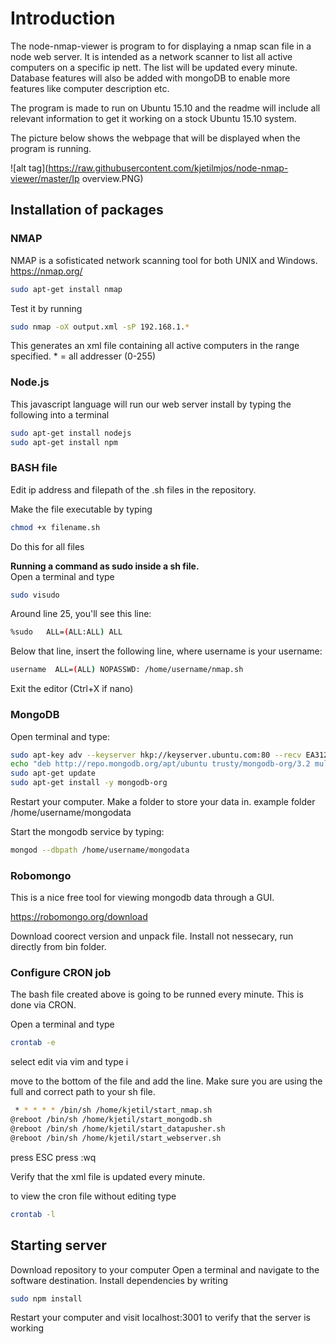 <h1> Introduction </h1>

The node-nmap-viewer is program to for displaying a nmap scan file in a node web server. It is intended as a network scanner to list all active computers on a specific ip nett. The list will be updated every minute. Database features will also be added with mongoDB to enable more features like computer description etc.

The program is made to run on Ubuntu 15.10 and the readme will include all relevant information to get it working on a stock Ubuntu 15.10 system.

The picture below shows the webpage that will be displayed when the program is running.

![alt tag](https://raw.githubusercontent.com/kjetilmjos/node-nmap-viewer/master/Ip overview.PNG)

<h2> Installation of packages </h2>

<h3> NMAP </h3>

NMAP is a sofisticated network scanning tool for both UNIX and Windows. https://nmap.org/
``` Bash
sudo apt-get install nmap
``` 
Test it by running
``` Bash
sudo nmap -oX output.xml -sP 192.168.1.*
```
This generates an xml file containing all active computers in the range specified. * = all addresser (0-255)

<h3> Node.js </h3>
This javascript language will run our web server install by typing the following into a terminal

``` Bash
sudo apt-get install nodejs 
sudo apt-get install npm
```

<h3> BASH file </h3>

Edit ip address and filepath of the .sh files in the repository.

Make the file executable by typing
``` Bash
chmod +x filename.sh  
``` 
 Do this for all files

<b> Running a command as sudo inside a sh file. </b> <br>
Open a terminal and type
``` Bash
sudo visudo
``` 
Around line 25, you'll see this line: 
``` Bash  
%sudo   ALL=(ALL:ALL) ALL
``` 
Below that line, insert the following line, where username is your username:
``` Bash
username  ALL=(ALL) NOPASSWD: /home/username/nmap.sh
``` 
Exit the editor (Ctrl+X if nano)

<h3> MongoDB </h3>

Open terminal and type:
``` Bash
sudo apt-key adv --keyserver hkp://keyserver.ubuntu.com:80 --recv EA312927
echo "deb http://repo.mongodb.org/apt/ubuntu trusty/mongodb-org/3.2 multiverse" | sudo tee /etc/apt/sources.list.d/mongodb-org-3.2.list
sudo apt-get update
sudo apt-get install -y mongodb-org
```
Restart your computer.
Make a folder to store your data in. example folder /home/username/mongodata

Start the mongodb service by typing:
``` Bash
mongod --dbpath /home/username/mongodata
``` 
<h3> Robomongo </h3>
This is a nice free tool for viewing mongodb data through a GUI.

https://robomongo.org/download

Download coorect version and unpack file.
Install not nessecary, run directly from bin folder.

<h3> Configure CRON job </h3>

The bash file created above is going to be runned every minute. This is done via CRON.

Open a terminal and type
``` Bash
crontab -e
``` 
select edit via vim and type i

move to the bottom of the file and add the line. Make sure you are using the full and correct path to your sh file.

``` Bash
 * * * * * /bin/sh /home/kjetil/start_nmap.sh 
@reboot /bin/sh /home/kjetil/start_mongodb.sh
@reboot /bin/sh /home/kjetil/start_datapusher.sh 
@reboot /bin/sh /home/kjetil/start_webserver.sh 
``` 
press ESC
press :wq

Verify that the xml file is updated every minute.

to view the cron file without editing type
``` Bash
crontab -l
``` 
<h2> Starting server</h2>

Download repository to your computer
Open a terminal and navigate to the software destination. Install dependencies by writing
``` Bash
sudo npm install
``` 
Restart your computer and visit localhost:3001 to verify that the server is working
